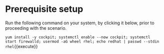 # Prerequisite setup
Run the following command on your system, by clicking it below, prior to proceeding with the scenario.

`yum install -y cockpit; systemctl enable --now cockpit; systemctl start firewalld; usermod -aG wheel rhel; echo redhat | passwd --stdin rhel`{{execute}}
